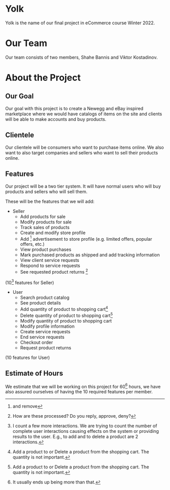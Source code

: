 # Yolk
Yolk is the name of our final project in eCommerce course Winter 2022.

# Our Team
Our team consists of two members, Shahe Bannis and Viktor Kostadinov.

# About the Project
## Our Goal
Our goal with this project is to create a Newegg and eBay inspired marketplace where we would have catalogs of items on the site and clients will be able to make accounts and buy products.

## Clientele
Our clientele will be consumers who want to purchase items online. We also want to also target companies and sellers who want to sell their products online.

## Features
Our project will be a two tier system. It will have normal users who will buy products and sellers who will sell them.

These will be the features that we will add:

- Seller
    - Add products for sale
    - Modify products for sale
    - Track sales of products
    - Create and modify store profile
    - Add [^1] advertisement to store profile (e.g. limited offers, popular offers, etc.)
    - View product purchases
    - Mark purchased products as shipped and add tracking information
    - View client service requests
    - Respond to service requests
    - See requested product returns [^2]
[^1]: and remove
[^2]: How are these processed? Do you reply, approve, deny?

(10[^3] features for Seller)
[^3]: I count a few more interactions. We are trying to count the number of complete user interactions causing effects on the system or providing results to the user. E.g., to add and to delete a product are 2 interactions.

- User
    - Search product catalog
    - See product details
    - Add quantity of product to shopping cart[^4]
    - Delete quantity of product to shopping cart[^4]
    - Modify quantity of product to shopping cart
    - Modify profile information
    - Create service requests
    - End service requests
    - Checkout order
    - Request product returns
[^4]: Add a product to or Delete a product from the shopping cart. The quantity is not important.

(10 features for User)

## Estimate of Hours
We estimate that we will be working on this project for 60[^5] hours, we have also assured ourselves of having the 10 required features per member.
[^5]: It usually ends up being more than that.
